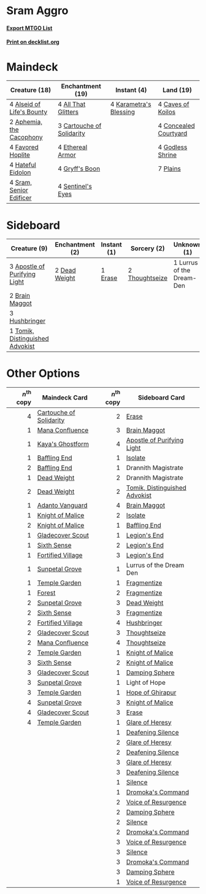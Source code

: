 # Sram Aggro

#### [Export MTGO List](../collection/Sram%20Aggro/Sram%20Aggro.txt)
#### [Print on decklist.org](http://decklist.org/?deckmain=4%09All%20That%20Glitters%0A4%09Alseid%20of%20Life's%20Bounty%0A2%09Aphemia,%20the%20Cacophony%0A3%09Cartouche%20of%20Solidarity%0A4%09Caves%20of%20Koilos%0A4%09Concealed%20Courtyard%0A4%09Ethereal%20Armor%0A4%09Favored%20Hoplite%0A4%09Godless%20Shrine%0A4%09Gryff's%20Boon%0A4%09Hateful%20Eidolon%0A4%09Karametra's%20Blessing%0A7%09Plains%0A4%09Sentinel's%20Eyes%0A4%09Sram,%20Senior%20Edificer&deckside=3%09Apostle%20of%20Purifying%20Light%0A2%09Brain%20Maggot%0A2%09Dead%20Weight%0A1%09Erase%0A3%09Hushbringer%0A1%09Lurrus%20of%20the%20Dream-Den%0A2%09Thoughtseize%0A1%09Tomik,%20Distinguished%20Advokist)
# Maindeck

|                                           Creature (18)                                            |                                          Enchantment (19)                                          |                                           Instant (4)                                           |                                           Land (19)                                            |
|----------------------------------------------------------------------------------------------------|----------------------------------------------------------------------------------------------------|-------------------------------------------------------------------------------------------------|------------------------------------------------------------------------------------------------|
|4 [Alseid of Life's Bounty](http://gatherer.wizards.com/Pages/Card/Details.aspx?multiverseid=476252)|4 [All That Glitters](http://gatherer.wizards.com/Pages/Card/Details.aspx?multiverseid=472964)      |4 [Karametra's Blessing](http://gatherer.wizards.com/Pages/Card/Details.aspx?multiverseid=476277)|4 [Caves of Koilos](http://gatherer.wizards.com/Pages/Card/Details.aspx?multiverseid=129497)    |
|2 [Aphemia, the Cacophony](http://gatherer.wizards.com/Pages/Card/Details.aspx?multiverseid=476335) |3 [Cartouche of Solidarity](http://gatherer.wizards.com/Pages/Card/Details.aspx?multiverseid=426709)|                                                                                                 |4 [Concealed Courtyard](http://gatherer.wizards.com/Pages/Card/Details.aspx?multiverseid=417818)|
|4 [Favored Hoplite](http://gatherer.wizards.com/Pages/Card/Details.aspx?multiverseid=373596)        |4 [Ethereal Armor](http://gatherer.wizards.com/Pages/Card/Details.aspx?multiverseid=265414)         |                                                                                                 |4 [Godless Shrine](http://gatherer.wizards.com/Pages/Card/Details.aspx?multiverseid=405099)     |
|4 [Hateful Eidolon](http://gatherer.wizards.com/Pages/Card/Details.aspx?multiverseid=476352)        |4 [Gryff's Boon](http://gatherer.wizards.com/Pages/Card/Details.aspx?multiverseid=409758)           |                                                                                                 |7 [Plains](http://gatherer.wizards.com/Pages/Card/Details.aspx?multiverseid=439856)             |
|4 [Sram, Senior Edificer](http://gatherer.wizards.com/Pages/Card/Details.aspx?multiverseid=423690)  |4 [Sentinel's Eyes](http://gatherer.wizards.com/Pages/Card/Details.aspx?multiverseid=476287)        |                                                                                                 |                                                                                                |


# Sideboard

|                                               Creature (9)                                               |                                    Enchantment (2)                                     |                                   Instant (1)                                    |                                       Sorcery (2)                                       |       Unknown (1)       |
|----------------------------------------------------------------------------------------------------------|----------------------------------------------------------------------------------------|----------------------------------------------------------------------------------|-----------------------------------------------------------------------------------------|-------------------------|
|3 [Apostle of Purifying Light](http://gatherer.wizards.com/Pages/Card/Details.aspx?multiverseid=466760)   |2 [Dead Weight](http://gatherer.wizards.com/Pages/Card/Details.aspx?multiverseid=452817)|1 [Erase](http://gatherer.wizards.com/Pages/Card/Details.aspx?multiverseid=386533)|2 [Thoughtseize](http://gatherer.wizards.com/Pages/Card/Details.aspx?multiverseid=438676)|1 Lurrus of the Dream-Den|
|2 [Brain Maggot](http://gatherer.wizards.com/Pages/Card/Details.aspx?multiverseid=380382)                 |                                                                                        |                                                                                  |                                                                                         |                         |
|3 [Hushbringer](http://gatherer.wizards.com/Pages/Card/Details.aspx?multiverseid=472980)                  |                                                                                        |                                                                                  |                                                                                         |                         |
|1 [Tomik, Distinguished Advokist](http://gatherer.wizards.com/Pages/Card/Details.aspx?multiverseid=460961)|                                                                                        |                                                                                  |                                                                                         |                         |


# Other Options

|*n*<sup>th</sup> copy|                                          Maindeck Card                                           |*n*<sup>th</sup> copy|                                             Sideboard Card                                             |
|--------------------:|--------------------------------------------------------------------------------------------------|--------------------:|--------------------------------------------------------------------------------------------------------|
|                    4|[Cartouche of Solidarity](http://gatherer.wizards.com/Pages/Card/Details.aspx?multiverseid=426709)|                    2|[Erase](http://gatherer.wizards.com/Pages/Card/Details.aspx?multiverseid=386533)                        |
|                    1|[Mana Confluence](http://gatherer.wizards.com/Pages/Card/Details.aspx?multiverseid=409573)        |                    3|[Brain Maggot](http://gatherer.wizards.com/Pages/Card/Details.aspx?multiverseid=380382)                 |
|                    1|[Kaya's Ghostform](http://gatherer.wizards.com/Pages/Card/Details.aspx?multiverseid=461021)       |                    4|[Apostle of Purifying Light](http://gatherer.wizards.com/Pages/Card/Details.aspx?multiverseid=466760)   |
|                    1|[Baffling End](http://gatherer.wizards.com/Pages/Card/Details.aspx?multiverseid=439658)           |                    1|[Isolate](http://gatherer.wizards.com/Pages/Card/Details.aspx?multiverseid=447153)                      |
|                    2|[Baffling End](http://gatherer.wizards.com/Pages/Card/Details.aspx?multiverseid=439658)           |                    1|Drannith Magistrate                                                                                     |
|                    1|[Dead Weight](http://gatherer.wizards.com/Pages/Card/Details.aspx?multiverseid=452817)            |                    2|Drannith Magistrate                                                                                     |
|                    2|[Dead Weight](http://gatherer.wizards.com/Pages/Card/Details.aspx?multiverseid=452817)            |                    2|[Tomik, Distinguished Advokist](http://gatherer.wizards.com/Pages/Card/Details.aspx?multiverseid=460961)|
|                    1|[Adanto Vanguard](http://gatherer.wizards.com/Pages/Card/Details.aspx?multiverseid=435152)        |                    4|[Brain Maggot](http://gatherer.wizards.com/Pages/Card/Details.aspx?multiverseid=380382)                 |
|                    1|[Knight of Malice](http://gatherer.wizards.com/Pages/Card/Details.aspx?multiverseid=442985)       |                    2|[Isolate](http://gatherer.wizards.com/Pages/Card/Details.aspx?multiverseid=447153)                      |
|                    2|[Knight of Malice](http://gatherer.wizards.com/Pages/Card/Details.aspx?multiverseid=442985)       |                    1|[Baffling End](http://gatherer.wizards.com/Pages/Card/Details.aspx?multiverseid=439658)                 |
|                    1|[Gladecover Scout](http://gatherer.wizards.com/Pages/Card/Details.aspx?multiverseid=220082)       |                    1|[Legion's End](http://gatherer.wizards.com/Pages/Card/Details.aspx?multiverseid=466860)                 |
|                    1|[Sixth Sense](http://gatherer.wizards.com/Pages/Card/Details.aspx?multiverseid=426889)            |                    2|[Legion's End](http://gatherer.wizards.com/Pages/Card/Details.aspx?multiverseid=466860)                 |
|                    1|[Fortified Village](http://gatherer.wizards.com/Pages/Card/Details.aspx?multiverseid=410042)      |                    3|[Legion's End](http://gatherer.wizards.com/Pages/Card/Details.aspx?multiverseid=466860)                 |
|                    1|[Sunpetal Grove](http://gatherer.wizards.com/Pages/Card/Details.aspx?multiverseid=420946)         |                    1|Lurrus of the Dream Den                                                                                 |
|                    1|[Temple Garden](http://gatherer.wizards.com/Pages/Card/Details.aspx?multiverseid=405112)          |                    1|[Fragmentize](http://gatherer.wizards.com/Pages/Card/Details.aspx?multiverseid=417587)                  |
|                    1|[Forest](http://gatherer.wizards.com/Pages/Card/Details.aspx?multiverseid=439860)                 |                    2|[Fragmentize](http://gatherer.wizards.com/Pages/Card/Details.aspx?multiverseid=417587)                  |
|                    2|[Sunpetal Grove](http://gatherer.wizards.com/Pages/Card/Details.aspx?multiverseid=420946)         |                    3|[Dead Weight](http://gatherer.wizards.com/Pages/Card/Details.aspx?multiverseid=452817)                  |
|                    2|[Sixth Sense](http://gatherer.wizards.com/Pages/Card/Details.aspx?multiverseid=426889)            |                    3|[Fragmentize](http://gatherer.wizards.com/Pages/Card/Details.aspx?multiverseid=417587)                  |
|                    2|[Fortified Village](http://gatherer.wizards.com/Pages/Card/Details.aspx?multiverseid=410042)      |                    4|[Hushbringer](http://gatherer.wizards.com/Pages/Card/Details.aspx?multiverseid=472980)                  |
|                    2|[Gladecover Scout](http://gatherer.wizards.com/Pages/Card/Details.aspx?multiverseid=220082)       |                    3|[Thoughtseize](http://gatherer.wizards.com/Pages/Card/Details.aspx?multiverseid=438676)                 |
|                    2|[Mana Confluence](http://gatherer.wizards.com/Pages/Card/Details.aspx?multiverseid=409573)        |                    4|[Thoughtseize](http://gatherer.wizards.com/Pages/Card/Details.aspx?multiverseid=438676)                 |
|                    2|[Temple Garden](http://gatherer.wizards.com/Pages/Card/Details.aspx?multiverseid=405112)          |                    1|[Knight of Malice](http://gatherer.wizards.com/Pages/Card/Details.aspx?multiverseid=442985)             |
|                    3|[Sixth Sense](http://gatherer.wizards.com/Pages/Card/Details.aspx?multiverseid=426889)            |                    2|[Knight of Malice](http://gatherer.wizards.com/Pages/Card/Details.aspx?multiverseid=442985)             |
|                    3|[Gladecover Scout](http://gatherer.wizards.com/Pages/Card/Details.aspx?multiverseid=220082)       |                    1|[Damping Sphere](http://gatherer.wizards.com/Pages/Card/Details.aspx?multiverseid=443101)               |
|                    3|[Sunpetal Grove](http://gatherer.wizards.com/Pages/Card/Details.aspx?multiverseid=420946)         |                    1|Light of Hope                                                                                           |
|                    3|[Temple Garden](http://gatherer.wizards.com/Pages/Card/Details.aspx?multiverseid=405112)          |                    1|[Hope of Ghirapur](http://gatherer.wizards.com/Pages/Card/Details.aspx?multiverseid=423821)             |
|                    4|[Sunpetal Grove](http://gatherer.wizards.com/Pages/Card/Details.aspx?multiverseid=420946)         |                    3|[Knight of Malice](http://gatherer.wizards.com/Pages/Card/Details.aspx?multiverseid=442985)             |
|                    4|[Gladecover Scout](http://gatherer.wizards.com/Pages/Card/Details.aspx?multiverseid=220082)       |                    3|[Erase](http://gatherer.wizards.com/Pages/Card/Details.aspx?multiverseid=386533)                        |
|                    4|[Temple Garden](http://gatherer.wizards.com/Pages/Card/Details.aspx?multiverseid=405112)          |                    1|[Glare of Heresy](http://gatherer.wizards.com/Pages/Card/Details.aspx?multiverseid=373691)              |
|                     |                                                                                                  |                    1|[Deafening Silence](http://gatherer.wizards.com/Pages/Card/Details.aspx?multiverseid=472972)            |
|                     |                                                                                                  |                    2|[Glare of Heresy](http://gatherer.wizards.com/Pages/Card/Details.aspx?multiverseid=373691)              |
|                     |                                                                                                  |                    2|[Deafening Silence](http://gatherer.wizards.com/Pages/Card/Details.aspx?multiverseid=472972)            |
|                     |                                                                                                  |                    3|[Glare of Heresy](http://gatherer.wizards.com/Pages/Card/Details.aspx?multiverseid=373691)              |
|                     |                                                                                                  |                    3|[Deafening Silence](http://gatherer.wizards.com/Pages/Card/Details.aspx?multiverseid=472972)            |
|                     |                                                                                                  |                    1|[Silence](http://gatherer.wizards.com/Pages/Card/Details.aspx?multiverseid=191083)                      |
|                     |                                                                                                  |                    1|[Dromoka's Command](http://gatherer.wizards.com/Pages/Card/Details.aspx?multiverseid=394558)            |
|                     |                                                                                                  |                    2|[Voice of Resurgence](http://gatherer.wizards.com/Pages/Card/Details.aspx?multiverseid=368951)          |
|                     |                                                                                                  |                    2|[Damping Sphere](http://gatherer.wizards.com/Pages/Card/Details.aspx?multiverseid=443101)               |
|                     |                                                                                                  |                    2|[Silence](http://gatherer.wizards.com/Pages/Card/Details.aspx?multiverseid=191083)                      |
|                     |                                                                                                  |                    2|[Dromoka's Command](http://gatherer.wizards.com/Pages/Card/Details.aspx?multiverseid=394558)            |
|                     |                                                                                                  |                    3|[Voice of Resurgence](http://gatherer.wizards.com/Pages/Card/Details.aspx?multiverseid=368951)          |
|                     |                                                                                                  |                    3|[Silence](http://gatherer.wizards.com/Pages/Card/Details.aspx?multiverseid=191083)                      |
|                     |                                                                                                  |                    3|[Dromoka's Command](http://gatherer.wizards.com/Pages/Card/Details.aspx?multiverseid=394558)            |
|                     |                                                                                                  |                    3|[Damping Sphere](http://gatherer.wizards.com/Pages/Card/Details.aspx?multiverseid=443101)               |
|                     |                                                                                                  |                    1|[Voice of Resurgence](http://gatherer.wizards.com/Pages/Card/Details.aspx?multiverseid=368951)          |

